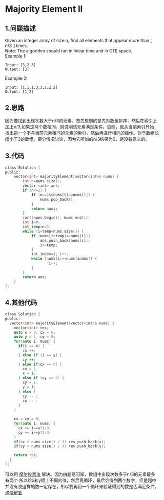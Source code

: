 Majority Element II
===

1.问题描述
---

Given an integer array of size n, find all elements that appear more than ⌊ n/3 ⌋ times.<br>
Note: The algorithm should run in linear time and in O(1) space.<br>
Example 1:

```
Input: [3,2,3]
Output: [3]
```

Example 2:

```
Input: [1,1,1,3,3,2,2,2]
Output: [1,2]
```

2.思路
---

因为要找到出现次数大于n/3的元素，首先想到的是先对数组排序，然后在索引上加上n/3,如果这两个数相同，则说明该元素满足条件，否则，就从当前索引开始，
找出第一个不与当前元素相同的元素的索引，然后再进行相同的操作。对于数组长度小于3的数组，要分情况讨论，因为它所加的n/3结果为0，是没有意义的。

3.代码
---

```c
class Solution {
public:
    vector<int> majorityElement(vector<int>& nums) {
        int n=nums.size();
        vector <int> ans;
        if (n<=2) {
            if (n==2&&nums[0]==nums[1]) {
                nums.pop_back();
            }
            return nums;
        }
        sort(nums.begin(), nums.end());
        int i=0;
        int temp=n/3;
        while (i+temp<nums.size()) {
            if (nums[i+temp]==nums[i]){
                ans.push_back(nums[i]); 
                i+=temp;
            }
            int index=i; i++;
            while (nums[i]==nums[index]) {
                    i++;
            }
        }
        return ans;
    }
};
```

4.其他代码
---

```c
class Solution {
public:
  vector<int> majorityElement(vector<int>& nums) {
    vector<int> res;
    auto x = 0, cx = 0;
    auto y = 1, cy = 0;
    for(auto i: nums) {
      if(i == x) {
        cx ++;
      } else if (i == y) {
        cy ++;
      } else if(cx == 0) {
        cx = 1;
        x = i;
      } else if (cy == 0) {
        cy = 1;
        y = i;
      } else {
        cy -- ;
        cx -- ;
      }
    }
   
    cx = cy = 0;
    for(auto i: nums) {
      cx += i==x?1:0;
      cy += i==y?1:0;
    }
    if(cx > nums.size() / 3) res.push_back(x);
    if(cy > nums.size() / 3) res.push_back(y);

    return res;
  }
};
```

可以用 [摩尔投票法](https://blog.csdn.net/tinyjian/article/details/79110473) 解决。因为由题意可知，数组中出现次数多于n/3的元素最多有两个
所以给x和y赋上不同的值，然后再循环，最后会得到两个数字，但是题中并没有说这样的数一定存在，所以要再用一个循环来验证得到的数是否满足条件。
[详情解答](https://www.cnblogs.com/grandyang/p/4606822.html)
